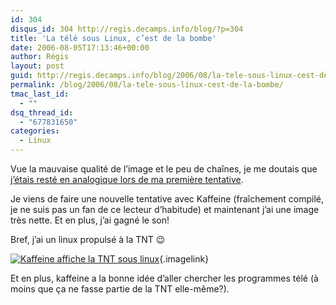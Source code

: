 ```yaml
---
id: 304
disqus_id: 304 http://regis.decamps.info/blog/?p=304
title: 'La télé sous Linux, c’est de la bombe'
date: 2006-08-05T17:13:46+00:00
author: Régis
layout: post
guid: http://regis.decamps.info/blog/2006/08/la-tele-sous-linux-cest-de-la-bombe/
permalink: /blog/2006/08/la-tele-sous-linux-cest-de-la-bombe/
tmac_last_id:
  - ""
dsq_thread_id:
  - "677831650"
categories:
  - Linux
---
```

Vue la mauvaise qualité de l’image et le peu de chaînes, je me doutais que [j’étais resté en analogique lors de ma première tentative](http://regis.decamps.info/blog/2006/08/la-tele-sous-linux-premiers-pas/).

Je viens de faire une nouvelle tentative avec Kaffeine (fraîchement compilé, je ne suis pas un fan de ce lecteur d’habitude) et maintenant j’ai une image très nette. Et en plus, j’ai gagné le son!

Bref, j’ai un linux propulsé à la TNT 😉
  
[<img id="image305" src="http://regis.decamps.info/blog/wp-content/uploads/2006/08/capture7.thumbnail.png" alt="Kaffeine affiche la TNT sous linux" />](http://regis.decamps.info/blog/wp-content/uploads/2006/08/capture7.png "Kaffeine affiche la TNT sous linux"){.imagelink}

Et en plus, kaffeine a la bonne idée d’aller chercher les programmes télé (à moins que ça ne fasse partie de la TNT elle-même?).
